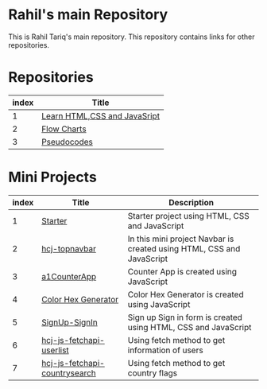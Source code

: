 # Rahil's main Repository

This is Rahil Tariq's main repository. This repository contains links for other repositories.

# Repositories

| index | Title |
| -------|-------|
| 1 | [Learn HTML,CSS and JavaSript](https://github.com/rahiltariq07/learn-html-css-javascript.git) |
| 2 | [Flow Charts](https://github.com/rahiltariq07/FlowCharts.git) |
| 3 | [Pseudocodes](https://github.com/rahiltariq07/Pseudocodes.git) |

# Mini Projects

| index | Title | Description |
| ------- | ------- | ------- |
| 1 | [Starter](https://github.com/rahiltariq07/starter.git) |Starter project using HTML, CSS and JavaScript|
| 2 | [hcj-topnavbar](https://github.com/rahiltariq07/hcj-topnavbar.git) |In this mini project Navbar is created using HTML, CSS and JavaScript|
| 3 | [a1CounterApp](https://github.com/rahiltariq07/a1CounterApp) |Counter App is created using JavaScript|
| 4 | [Color Hex Generator](https://github.com/rahiltariq07/color-hexa-generator) |Color Hex Generator is created using JavaScript|
| 5 | [SignUp-SignIn](https://github.com/rahiltariq07/SignUp-SignIn) |Sign up Sign in form is created using HTML, CSS and JavaScript|
| 6 | [hcj-js-fetchapi-userlist](https://github.com/rahiltariq07/hcj-js-fetchapi-userlist) |Using fetch method to get information of users|
| 7 | [hcj-js-fetchapi-countrysearch](https://github.com/rahiltariq07/hcj-js-fetchapi-countrysearch) |Using fetch method to get country flags|